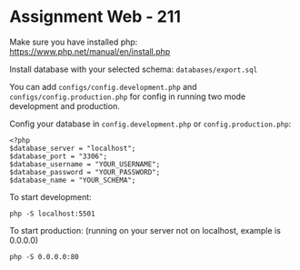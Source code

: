 # Assignment Web - 211
Make sure you have installed php:
https://www.php.net/manual/en/install.php

Install database with your selected schema: ```databases/export.sql```

You can add `configs/config.development.php` and `configs/config.production.php` for config in running two mode development and production.

Config your database in `config.development.php` or `config.production.php`:
```
<?php
$database_server = "localhost";
$database_port = "3306";
$database_username = "YOUR_USERNAME";
$database_password = "YOUR_PASSWORD";
$database_name = "YOUR_SCHEMA";
```



To start development:
```
php -S localhost:5501
```
To start production: (running on your server not on localhost, example is 0.0.0.0) 
```
php -S 0.0.0.0:80
```
